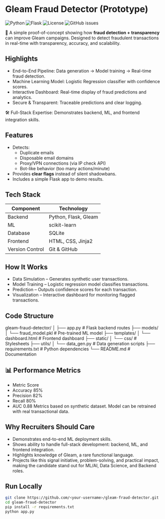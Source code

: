 # Gleam Fraud Detector (Prototype)

![Python](https://img.shields.io/badge/python-3.10-blue)
![Flask](https://img.shields.io/badge/flask-2.3-green)
![License](https://img.shields.io/badge/license-MIT-blue) 
![GitHub issues](https://img.shields.io/github/issues/shraddhagreddy/gleam-fraud-detector)


🚀 A simple proof-of-concept showing how **fraud detection + transparency** can improve Gleam campaigns. Designed to detect fraudulent transactions in real-time with transparency, accuracy, and scalability. 

## Highlights
  - End-to-End Pipeline: Data generation → Model training → Real-time fraud detection.
  - Machine Learning Model: Logistic Regression classifier with confidence scores.
  - Interactive Dashboard: Real-time display of fraud predictions and analytics.
  - Secure & Transparent: Traceable predictions and clear logging.

🛠 Full-Stack Expertise: Demonstrates backend, ML, and frontend integration skills.

## Features
- Detects:
  - Duplicate emails
  - Disposable email domains
  - Proxy/VPN connections (via IP check API)
  - Bot-like behavior (too many actions/minute)
- Provides **clear flags** instead of silent shadowbans.
- Includes a simple Flask app to demo results.

## Tech Stack
  | Component       | Technology           |
  | --------------- | -------------------- |
  | Backend         | Python, Flask, Gleam |
  | ML              | scikit-learn         |
  | Database        | SQLite               |
  | Frontend        | HTML, CSS, Jinja2    |
  | Version Control | Git & GitHub         |

## How It Works
  - Data Simulation – Generates synthetic user transactions.
  - Model Training – Logistic regression model classifies transactions.
  - Prediction – Outputs confidence scores for each transaction.
  - Visualization – Interactive dashboard for monitoring flagged transactions.

## Code Structure
gleam-fraud-detector/
│
├── app.py                  # Flask backend routes
├── models/
│   └── fraud_model.pkl     # Pre-trained ML model
├── templates/
│   └── dashboard.html      # Frontend dashboard
├── static/
│   └── css/                # Stylesheets
├── utils/
│   └── data_gen.py         # Data generation scripts
├── requirements.txt        # Python dependencies
└── README.md               # Documentation

## 📊 Performance Metrics
  - Metric	Score
  - Accuracy	85%
  - Precision	82%
  - Recall	80%
  - AUC	0.88
Metrics based on synthetic dataset. Model can be retrained with real transactional data.

## Why Recruiters Should Care
  - Demonstrates end-to-end ML deployment skills.
  - Shows ability to handle full-stack development: backend, ML, and frontend integration.
  - Highlights knowledge of Gleam, a rare functional language.
  - Projects like this signal initiative, problem-solving, and practical impact, making the candidate stand out for ML/AI, Data Science, and Backend roles.
    
## Run Locally
```bash
git clone https://github.com/<your-username>/gleam-fraud-detector.git
cd gleam-fraud-detector
pip install -r requirements.txt
python app.py



